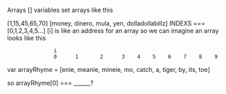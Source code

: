 Arrays 
[]
variables set arrays like this

[1,15,45,65,70]
[money, dinero, mula, yen, dolladollabillz]
INDEXS === [0,1,2,3,4,5...]
[i] is like an address for an array
so we can imagine an array looks like this 

                   i
                   0      1       2      3    4    5    6    7    8    9
var arrayRhyme = [enie, meanie, mineie, mo, catch, a, tiger, by, its, toe]

so arrayRhyme[0] === ______?